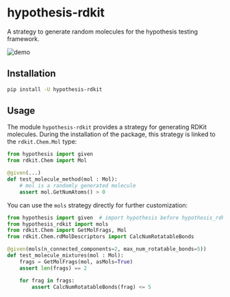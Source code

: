 # hypothesis-rdkit

A strategy to generate random molecules for the hypothesis testing framework.

![demo](demo.png)


## Installation

```sh
pip install -U hypothesis-rdkit
```

## Usage

The module ```hypothesis-rdkit``` provides a strategy for generating RDKit 
molecules. During the installation of the package, this strategy is linked to the 
```rdkit.Chem.Mol``` type:


```python
from hypothesis import given
from rdkit.Chem import Mol

@given(...)
def test_molecule_method(mol : Mol):
    # mol is a randomly generated molecule
    assert mol.GetNumAtoms() > 0
```

You can use the ```mols``` strategy directly for further customization:

```python
from hypothesis import given  # import hypothesis before hypothesis_rdkit!
from hypothesis_rdkit import mols
from rdkit.Chem import GetMolFrags, Mol
from rdkit.Chem.rdMolDescriptors import CalcNumRotatableBonds

@given(mols(n_connected_components=2, max_num_rotatable_bonds=5))
def test_molecule_mixtures(mol : Mol):
    frags = GetMolFrags(mol, asMols=True)
    assert len(frags) == 2

    for frag in frags:
        assert CalcNumRotatableBonds(frag) <= 5
```